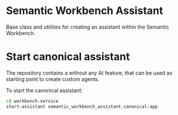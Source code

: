 # Semantic Workbench Assistant

Base class and utilities for creating an assistant within the Semantic Workbench.

# Start canonical assistant

The repository contains a without any AI feature, that can be used as starting point to create custom agents.

To start the canonical assistant:

```sh
cd workbench-service
start-assistant semantic_workbench_assistant.canonical:app
```
